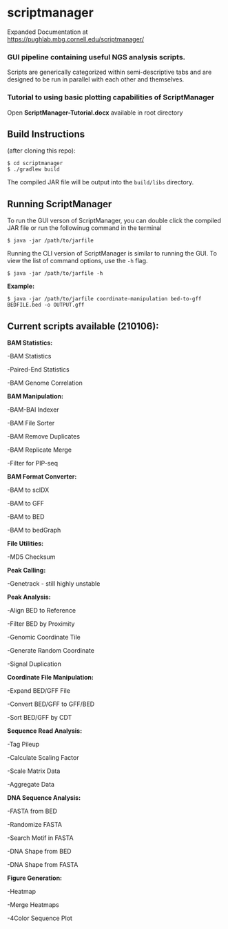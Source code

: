 # scriptmanager

Expanded Documentation at https://pughlab.mbg.cornell.edu/scriptmanager/

### GUI pipeline containing useful NGS analysis scripts.

Scripts are generically categorized within semi-descriptive tabs and are designed to be run in parallel with each other and themselves.


### Tutorial to using basic plotting capabilities of ScriptManager
Open **ScriptManager-Tutorial.docx** available in root directory

## Build Instructions
(after cloning this repo):
```
$ cd scriptmanager
$ ./gradlew build
```

The compiled JAR file will be output into the `build/libs` directory. 

## Running ScriptManager

To run the GUI verson of ScriptManager, you can double click the compiled JAR file or run the followinug command in the terminal
```
$ java -jar /path/to/jarfile
```

Running the CLI version of ScriptManager is similar to running the GUI. To view the list of command options, use the `-h` flag.
```
$ java -jar /path/to/jarfile -h
```

**Example:**
```
$ java -jar /path/to/jarfile coordinate-manipulation bed-to-gff BEDFILE.bed -o OUTPUT.gff
```

## Current scripts available (210106):

**BAM Statistics:**

  -BAM Statistics
  
  -Paired-End Statistics
  
  -BAM Genome Correlation
  

**BAM Manipulation:**

  -BAM-BAI Indexer
  
  -BAM File Sorter
  
  -BAM Remove Duplicates
  
  -BAM Replicate Merge
  
  -Filter for PIP-seq
  

**BAM Format Converter:**

  -BAM to scIDX
  
  -BAM to GFF
  
  -BAM to BED
  
  -BAM to bedGraph
  
  
**File Utilities:**

  -MD5 Checksum

  
**Peak Calling:**

  -Genetrack - still highly unstable

  
**Peak Analysis:**

  -Align BED to Reference
  
  -Filter BED by Proximity
  
  -Genomic Coordinate Tile
  
  -Generate Random Coordinate
    
  -Signal Duplication


**Coordinate File Manipulation:**

  -Expand BED/GFF File
  
  -Convert BED/GFF to GFF/BED
  
  -Sort BED/GFF by CDT
 

**Sequence Read Analysis:**

  -Tag Pileup
  
  -Calculate Scaling Factor
  
  -Scale Matrix Data
  
  -Aggregate Data
  

**DNA Sequence Analysis:**

  -FASTA from BED
  
  -Randomize FASTA
  
  -Search Motif in FASTA
  
  -DNA Shape from BED
  
  -DNA Shape from FASTA


  **Figure Generation:**

  -Heatmap
  
  -Merge Heatmaps
  
  -4Color Sequence Plot
